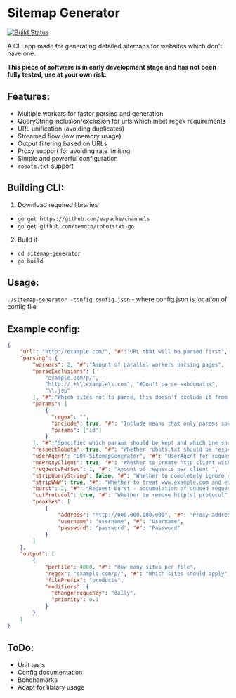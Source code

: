# Sitemap Generator
[![Build Status](https://travis-ci.org/maciekmm/sitemap-generator.svg?branch=master)](https://travis-ci.org/maciekmm/sitemap-generator)

A CLI app made for generating detailed sitemaps for websites which don't have one.

**This piece of software is in early development stage and has not been fully tested, use at your own risk.**

## Features:
- Multiple workers for faster parsing and generation
- QueryString inclusion/exclusion for urls which meet regex requirements
- URL unification (avoiding duplicates)
- Streamed flow (low memory usage)
- Output filtering based on  URLs
- Proxy support for avoiding rate limiting
- Simple and powerful configuration
- `robots.txt` support

## Building CLI:
1. Download required libraries
 - `go get https://github.com/eapache/channels`
 - `go get github.com/temoto/robotstxt-go`
2. Build it
 - `cd sitemap-generator`
 - `go build`

## Usage:
  `./sitemap-generator -config config.json` - where config.json is location of config file

## Example config:

```json
{
    "url": "http://example.com/", "#":"URL that will be parsed first",
    "parsing": {
        "workers": 2, "#":"Amount of parallel workers parsing pages",
        "parseExclusions": [
            "example.com/p/",
            "http://.+\\.example\\.com", "#Don't parse subdomains",
            "\\.jsp"
        ], "#":"Which sites not to parse, this doesn't exclude it from being but into sitemap file",
        "params": [
            {
              "regex": "",
              "include": true, "#": "Include means that only params specified below will be kept, Exclude will remove given params.",
              "params": ["id"]
            }
        ], "#":"Specifiec which params should be kept and which one should be stripped",
        "respectRobots": true, "#": "Whether robots.txt should be respected",
        "userAgent": "BOT-SitemapGenerator", "#": "UserAgent for requests",
        "noProxyClient": true, "#": "Whether to create http client without proxy",
        "requestsPerSec": 1, "#": "Amount of requests per client ",
        "stripQueryString": false, "#": "Whether to completely ignore query string",
        "stripWWW": true, "#": "Whether to treat www.example.com and example.com as thesame page.",
        "burst": 2, "#": "Request burst - accumulation of unused request opportunities from request per sec",
        "cutProtocol": true, "#": "Whether to remove http(s) protocol",
        "proxies": [
            {
                "address": "http://000.000.000.000", "#": "Proxy address",
                "username": "username", "#": "Username",
                "password": "password", "#": "Password"
            }
        ]
    },
    "output": [
        {
            "perFile": 4000, "#": "How many sites per file",
            "regex": "example.com/p/", "#": "Which sites should apply",
            "filePrefix": "products",
            "modifiers": {
              "changeFrequency": "daily",
              "priority": 0.1
            }
        }
    ]
}
```

## ToDo:
 - Unit tests
 - Config documentation
 - Benchamarks
 - Adapt for library usage
